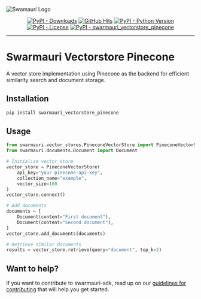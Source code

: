 
![Swamauri Logo](https://res.cloudinary.com/dbjmpekvl/image/upload/v1730099724/Swarmauri-logo-lockup-2048x757_hww01w.png)

<p align="center">
    <a href="https://pypi.org/project/swarmauri_vectorstore_pinecone/">
        <img src="https://img.shields.io/pypi/dm/swarmauri_vectorstore_pinecone" alt="PyPI - Downloads"/></a>
    <a href="https://github.com/swarmauri/swarmauri-sdk/pkgs/community/swarmauri_vectorstore_pinecone/README.md">
        <img src="https://hits.seeyoufarm.com/api/count/incr/badge.svg?url=https://github.com/swarmauri/swarmauri-sdk/pkgs/community/swarmauri_vectorstore_pinecone/README.md&count_bg=%2379C83D&title_bg=%23555555&icon=&icon_color=%23E7E7E7&title=hits&edge_flat=false" alt="GitHub Hits"/></a>
    <a href="https://pypi.org/project/swarmauri_vectorstore_pinecone/">
        <img src="https://img.shields.io/pypi/pyversions/swarmauri_vectorstore_pinecone" alt="PyPI - Python Version"/></a>
    <a href="https://pypi.org/project/swarmauri_vectorstore_pinecone/">
        <img src="https://img.shields.io/pypi/l/swarmauri_vectorstore_pinecone" alt="PyPI - License"/></a>
    <a href="https://pypi.org/project/swarmauri_vectorstore_pinecone/">
        <img src="https://img.shields.io/pypi/v/swarmauri_vectorstore_pinecone?label=swarmauri_vectorstore_pinecone&color=green" alt="PyPI - swarmauri_vectorstore_pinecone"/></a>
</p>

---

# Swarmauri Vectorstore Pinecone

A vector store implementation using Pinecone as the backend for efficient similarity search and document storage.

## Installation

```bash
pip install swarmauri_vectorstore_pinecone
```

## Usage

```python
from swarmauri.vector_stores.PineconeVectorStore import PineconeVectorStore
from swarmauri.documents.Document import Document

# Initialize vector store
vector_store = PineconeVectorStore(
    api_key="your-pinecone-api-key",
    collection_name="example",
    vector_size=100
)
vector_store.connect()

# Add documents
documents = [
    Document(content="First document"),
    Document(content="Second document"),
]
vector_store.add_documents(documents)

# Retrieve similar documents
results = vector_store.retrieve(query="document", top_k=2)
```

## Want to help?

If you want to contribute to swarmauri-sdk, read up on our [guidelines for contributing](https://github.com/swarmauri/swarmauri-sdk/blob/master/contributing.md) that will help you get started.
